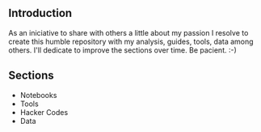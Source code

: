 ## Introduction

As an iniciative to share with others a little about my passion I resolve to create this humble repository with my analysis, guides, tools, data among others. I'll dedicate to improve the sections over time. Be pacient. :-)

## Sections
* Notebooks
* Tools
* Hacker Codes
* Data
